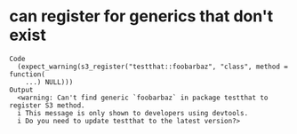 # can register for generics that don't exist

    Code
      (expect_warning(s3_register("testthat::foobarbaz", "class", method = function(
        ...) NULL)))
    Output
      <warning: Can't find generic `foobarbaz` in package testthat to register S3 method.
      i This message is only shown to developers using devtools.
      i Do you need to update testthat to the latest version?>

